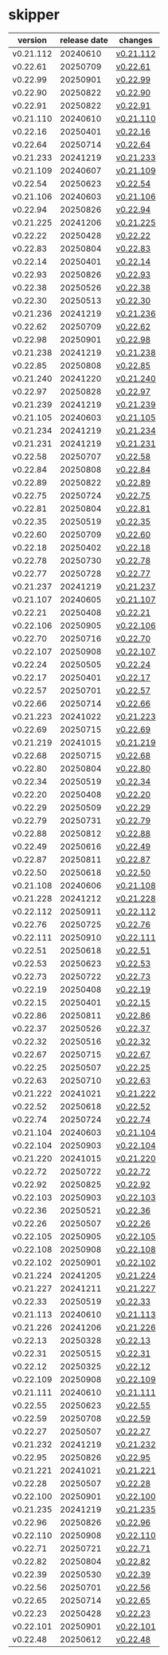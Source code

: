 # skipper	


|version|release date|changes|
|---|---|---|
|v0.21.112|20240610|[v0.21.112](./v0.21.112-20240610.md)|
|v0.22.61|20250709|[v0.22.61](./v0.22.61-20250709.md)|
|v0.22.99|20250901|[v0.22.99](./v0.22.99-20250901.md)|
|v0.22.90|20250822|[v0.22.90](./v0.22.90-20250822.md)|
|v0.22.91|20250822|[v0.22.91](./v0.22.91-20250822.md)|
|v0.21.110|20240610|[v0.21.110](./v0.21.110-20240610.md)|
|v0.22.16|20250401|[v0.22.16](./v0.22.16-20250401.md)|
|v0.22.64|20250714|[v0.22.64](./v0.22.64-20250714.md)|
|v0.21.233|20241219|[v0.21.233](./v0.21.233-20241219.md)|
|v0.21.109|20240607|[v0.21.109](./v0.21.109-20240607.md)|
|v0.22.54|20250623|[v0.22.54](./v0.22.54-20250623.md)|
|v0.21.106|20240603|[v0.21.106](./v0.21.106-20240603.md)|
|v0.22.94|20250826|[v0.22.94](./v0.22.94-20250826.md)|
|v0.21.225|20241206|[v0.21.225](./v0.21.225-20241206.md)|
|v0.22.22|20250428|[v0.22.22](./v0.22.22-20250428.md)|
|v0.22.83|20250804|[v0.22.83](./v0.22.83-20250804.md)|
|v0.22.14|20250401|[v0.22.14](./v0.22.14-20250401.md)|
|v0.22.93|20250826|[v0.22.93](./v0.22.93-20250826.md)|
|v0.22.38|20250526|[v0.22.38](./v0.22.38-20250526.md)|
|v0.22.30|20250513|[v0.22.30](./v0.22.30-20250513.md)|
|v0.21.236|20241219|[v0.21.236](./v0.21.236-20241219.md)|
|v0.22.62|20250709|[v0.22.62](./v0.22.62-20250709.md)|
|v0.22.98|20250901|[v0.22.98](./v0.22.98-20250901.md)|
|v0.21.238|20241219|[v0.21.238](./v0.21.238-20241219.md)|
|v0.22.85|20250808|[v0.22.85](./v0.22.85-20250808.md)|
|v0.21.240|20241220|[v0.21.240](./v0.21.240-20241220.md)|
|v0.22.97|20250828|[v0.22.97](./v0.22.97-20250828.md)|
|v0.21.239|20241219|[v0.21.239](./v0.21.239-20241219.md)|
|v0.21.105|20240603|[v0.21.105](./v0.21.105-20240603.md)|
|v0.21.234|20241219|[v0.21.234](./v0.21.234-20241219.md)|
|v0.21.231|20241219|[v0.21.231](./v0.21.231-20241219.md)|
|v0.22.58|20250707|[v0.22.58](./v0.22.58-20250707.md)|
|v0.22.84|20250808|[v0.22.84](./v0.22.84-20250808.md)|
|v0.22.89|20250822|[v0.22.89](./v0.22.89-20250822.md)|
|v0.22.75|20250724|[v0.22.75](./v0.22.75-20250724.md)|
|v0.22.81|20250804|[v0.22.81](./v0.22.81-20250804.md)|
|v0.22.35|20250519|[v0.22.35](./v0.22.35-20250519.md)|
|v0.22.60|20250709|[v0.22.60](./v0.22.60-20250709.md)|
|v0.22.18|20250402|[v0.22.18](./v0.22.18-20250402.md)|
|v0.22.78|20250730|[v0.22.78](./v0.22.78-20250730.md)|
|v0.22.77|20250728|[v0.22.77](./v0.22.77-20250728.md)|
|v0.21.237|20241219|[v0.21.237](./v0.21.237-20241219.md)|
|v0.21.107|20240605|[v0.21.107](./v0.21.107-20240605.md)|
|v0.22.21|20250408|[v0.22.21](./v0.22.21-20250408.md)|
|v0.22.106|20250905|[v0.22.106](./v0.22.106-20250905.md)|
|v0.22.70|20250716|[v0.22.70](./v0.22.70-20250716.md)|
|v0.22.107|20250908|[v0.22.107](./v0.22.107-20250908.md)|
|v0.22.24|20250505|[v0.22.24](./v0.22.24-20250505.md)|
|v0.22.17|20250401|[v0.22.17](./v0.22.17-20250401.md)|
|v0.22.57|20250701|[v0.22.57](./v0.22.57-20250701.md)|
|v0.22.66|20250714|[v0.22.66](./v0.22.66-20250714.md)|
|v0.21.223|20241022|[v0.21.223](./v0.21.223-20241022.md)|
|v0.22.69|20250715|[v0.22.69](./v0.22.69-20250715.md)|
|v0.21.219|20241015|[v0.21.219](./v0.21.219-20241015.md)|
|v0.22.68|20250715|[v0.22.68](./v0.22.68-20250715.md)|
|v0.22.80|20250804|[v0.22.80](./v0.22.80-20250804.md)|
|v0.22.34|20250519|[v0.22.34](./v0.22.34-20250519.md)|
|v0.22.20|20250408|[v0.22.20](./v0.22.20-20250408.md)|
|v0.22.29|20250509|[v0.22.29](./v0.22.29-20250509.md)|
|v0.22.79|20250731|[v0.22.79](./v0.22.79-20250731.md)|
|v0.22.88|20250812|[v0.22.88](./v0.22.88-20250812.md)|
|v0.22.49|20250616|[v0.22.49](./v0.22.49-20250616.md)|
|v0.22.87|20250811|[v0.22.87](./v0.22.87-20250811.md)|
|v0.22.50|20250618|[v0.22.50](./v0.22.50-20250618.md)|
|v0.21.108|20240606|[v0.21.108](./v0.21.108-20240606.md)|
|v0.21.228|20241212|[v0.21.228](./v0.21.228-20241212.md)|
|v0.22.112|20250911|[v0.22.112](./v0.22.112-20250911.md)|
|v0.22.76|20250725|[v0.22.76](./v0.22.76-20250725.md)|
|v0.22.111|20250910|[v0.22.111](./v0.22.111-20250910.md)|
|v0.22.51|20250618|[v0.22.51](./v0.22.51-20250618.md)|
|v0.22.53|20250623|[v0.22.53](./v0.22.53-20250623.md)|
|v0.22.73|20250722|[v0.22.73](./v0.22.73-20250722.md)|
|v0.22.19|20250408|[v0.22.19](./v0.22.19-20250408.md)|
|v0.22.15|20250401|[v0.22.15](./v0.22.15-20250401.md)|
|v0.22.86|20250811|[v0.22.86](./v0.22.86-20250811.md)|
|v0.22.37|20250526|[v0.22.37](./v0.22.37-20250526.md)|
|v0.22.32|20250516|[v0.22.32](./v0.22.32-20250516.md)|
|v0.22.67|20250715|[v0.22.67](./v0.22.67-20250715.md)|
|v0.22.25|20250507|[v0.22.25](./v0.22.25-20250507.md)|
|v0.22.63|20250710|[v0.22.63](./v0.22.63-20250710.md)|
|v0.21.222|20241021|[v0.21.222](./v0.21.222-20241021.md)|
|v0.22.52|20250618|[v0.22.52](./v0.22.52-20250618.md)|
|v0.22.74|20250724|[v0.22.74](./v0.22.74-20250724.md)|
|v0.21.104|20240603|[v0.21.104](./v0.21.104-20240603.md)|
|v0.22.104|20250903|[v0.22.104](./v0.22.104-20250903.md)|
|v0.21.220|20241015|[v0.21.220](./v0.21.220-20241015.md)|
|v0.22.72|20250722|[v0.22.72](./v0.22.72-20250722.md)|
|v0.22.92|20250825|[v0.22.92](./v0.22.92-20250825.md)|
|v0.22.103|20250903|[v0.22.103](./v0.22.103-20250903.md)|
|v0.22.36|20250521|[v0.22.36](./v0.22.36-20250521.md)|
|v0.22.26|20250507|[v0.22.26](./v0.22.26-20250507.md)|
|v0.22.105|20250905|[v0.22.105](./v0.22.105-20250905.md)|
|v0.22.108|20250908|[v0.22.108](./v0.22.108-20250908.md)|
|v0.22.102|20250901|[v0.22.102](./v0.22.102-20250901.md)|
|v0.21.224|20241205|[v0.21.224](./v0.21.224-20241205.md)|
|v0.21.227|20241211|[v0.21.227](./v0.21.227-20241211.md)|
|v0.22.33|20250519|[v0.22.33](./v0.22.33-20250519.md)|
|v0.21.113|20240610|[v0.21.113](./v0.21.113-20240610.md)|
|v0.21.226|20241206|[v0.21.226](./v0.21.226-20241206.md)|
|v0.22.13|20250328|[v0.22.13](./v0.22.13-20250328.md)|
|v0.22.31|20250515|[v0.22.31](./v0.22.31-20250515.md)|
|v0.22.12|20250325|[v0.22.12](./v0.22.12-20250325.md)|
|v0.22.109|20250908|[v0.22.109](./v0.22.109-20250908.md)|
|v0.21.111|20240610|[v0.21.111](./v0.21.111-20240610.md)|
|v0.22.55|20250623|[v0.22.55](./v0.22.55-20250623.md)|
|v0.22.59|20250708|[v0.22.59](./v0.22.59-20250708.md)|
|v0.22.27|20250507|[v0.22.27](./v0.22.27-20250507.md)|
|v0.21.232|20241219|[v0.21.232](./v0.21.232-20241219.md)|
|v0.22.95|20250826|[v0.22.95](./v0.22.95-20250826.md)|
|v0.21.221|20241021|[v0.21.221](./v0.21.221-20241021.md)|
|v0.22.28|20250507|[v0.22.28](./v0.22.28-20250507.md)|
|v0.22.100|20250901|[v0.22.100](./v0.22.100-20250901.md)|
|v0.21.235|20241219|[v0.21.235](./v0.21.235-20241219.md)|
|v0.22.96|20250826|[v0.22.96](./v0.22.96-20250826.md)|
|v0.22.110|20250908|[v0.22.110](./v0.22.110-20250908.md)|
|v0.22.71|20250721|[v0.22.71](./v0.22.71-20250721.md)|
|v0.22.82|20250804|[v0.22.82](./v0.22.82-20250804.md)|
|v0.22.39|20250530|[v0.22.39](./v0.22.39-20250530.md)|
|v0.22.56|20250701|[v0.22.56](./v0.22.56-20250701.md)|
|v0.22.65|20250714|[v0.22.65](./v0.22.65-20250714.md)|
|v0.22.23|20250428|[v0.22.23](./v0.22.23-20250428.md)|
|v0.22.101|20250901|[v0.22.101](./v0.22.101-20250901.md)|
|v0.22.48|20250612|[v0.22.48](./v0.22.48-20250612.md)|
